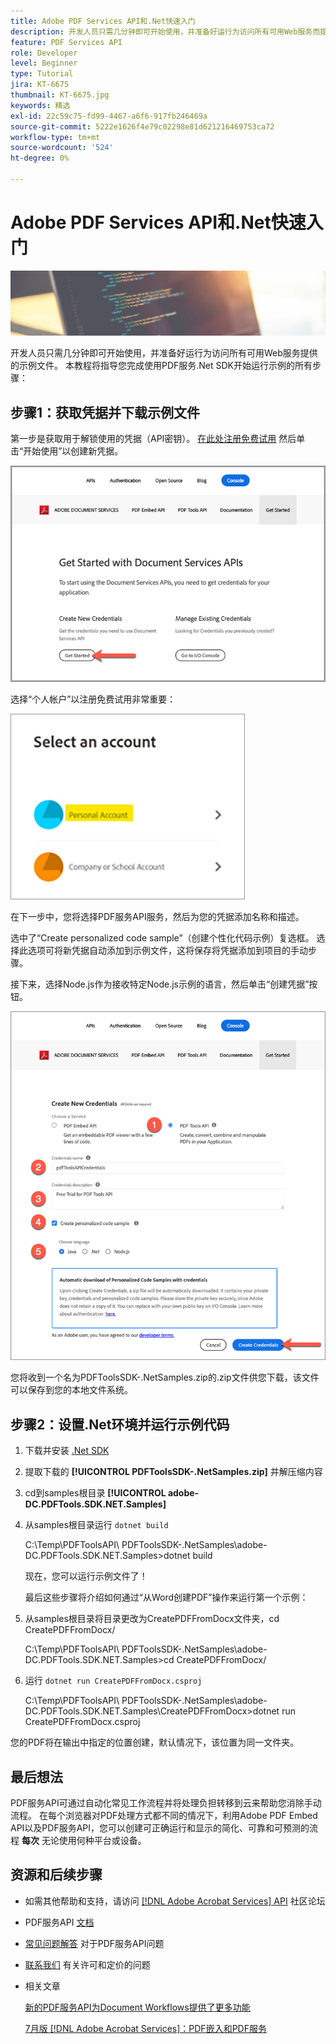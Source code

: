 ```yaml
---
title: Adobe PDF Services API和.Net快速入门
description: 开发人员只需几分钟即可开始使用，并准备好运行为访问所有可用Web服务而提供的示例文件
feature: PDF Services API
role: Developer
level: Beginner
type: Tutorial
jira: KT-6675
thumbnail: KT-6675.jpg
keywords: 精选
exl-id: 22c59c75-fd99-4467-a6f6-917fb246469a
source-git-commit: 5222e1626f4e79c02298e81d621216469753ca72
workflow-type: tm+mt
source-wordcount: '524'
ht-degree: 0%

---
```


# Adobe PDF Services API和.Net快速入门

![创建PDF主页横幅](assets/GettingStartedJava_hero.jpg)

开发人员只需几分钟即可开始使用，并准备好运行为访问所有可用Web服务提供的示例文件。 本教程将指导您完成使用PDF服务.Net SDK开始运行示例的所有步骤：

## 步骤1：获取凭据并下载示例文件

第一步是获取用于解锁使用的凭据（API密钥）。 [在此处注册免费试用](https://www.adobe.io/apis/documentcloud/dcsdk/gettingstarted.html) 然后单击“开始使用”以创建新凭据。

![步骤 1](assets/GettingStartedJava_step1.png)

选择“个人帐户”以注册免费试用非常重要：

![个人](assets/GettingStartedJava_personal.png)

在下一步中，您将选择PDF服务API服务，然后为您的凭据添加名称和描述。

选中了“Create personalized code sample”（创建个性化代码示例）复选框。 选择此选项可将新凭据自动添加到示例文件，这将保存将凭据添加到项目的手动步骤。

接下来，选择Node.js作为接收特定Node.js示例的语言，然后单击“创建凭据”按钮。

![凭据](assets/GettingStartedJava_credentials.png)

您将收到一个名为PDFToolsSDK-.NetSamples.zip的.zip文件供您下载，该文件可以保存到您的本地文件系统。

## 步骤2：设置.Net环境并运行示例代码

1. 下载并安装 [.Net SDK](https://dotnet.microsoft.com/learn/dotnet/hello-world-tutorial/install)
1. 提取下载的 **[!UICONTROL PDFToolsSDK-.NetSamples.zip]** 并解压缩内容
1. cd到samples根目录 **[!UICONTROL adobe-DC.PDFTools.SDK.NET.Samples]**
1. 从samples根目录运行 `dotnet build`

   C:\Temp\PDFToolsAPI\ PDFToolsSDK-.NetSamples\adobe-DC.PDFTools.SDK.NET.Samples>dotnet build

   现在，您可以运行示例文件了！

   最后这些步骤将介绍如何通过“从Word创建PDF”操作来运行第一个示例：

1. 从samples根目录将目录更改为CreatePDFFromDocx文件夹，cd CreatePDFFromDocx/

   C:\Temp\PDFToolsAPI\ PDFToolsSDK-.NetSamples\adobe-DC.PDFTools.SDK.NET.Samples>cd CreatePDFFromDocx/

1. 运行 `dotnet run CreatePDFFromDocx.csproj`

   C:\Temp\PDFToolsAPI\ PDFToolsSDK-.NetSamples\adobe-DC.PDFTools.SDK.NET.Samples\CreatePDFFromDocx>dotnet run CreatePDFFromDocx.csproj

您的PDF将在输出中指定的位置创建，默认情况下，该位置为同一文件夹。

## 最后想法

PDF服务API可通过自动化常见工作流程并将处理负担转移到云来帮助您消除手动流程。 在每个浏览器对PDF处理方式都不同的情况下，利用Adobe PDF Embed API以及PDF服务API，您可以创建可正确运行和显示的简化、可靠和可预测的流程 **每次** 无论使用何种平台或设备。

## 资源和后续步骤

* 如需其他帮助和支持，请访问 [[!DNL Adobe Acrobat Services] API](https://community.adobe.com/t5/document-cloud-sdk/bd-p/Document-Cloud-SDK?page=1&amp;sort=latest_replies&amp;filter=all) 社区论坛

* PDF服务API [文档](https://www.adobe.com/go/pdftoolsapi_doc)

* [常见问题解答](https://community.adobe.com/t5/document-cloud-sdk/faq-for-document-services-pdf-tools-api/m-p/10726197) 对于PDF服务API问题

* [联系我们](https://www.adobe.com/go/pdftoolsapi_requestform) 有关许可和定价的问题

* 相关文章

  [新的PDF服务API为Document Workflows提供了更多功能](https://community.adobe.com/t5/document-services-apis/new-pdf-tools-api-brings-more-capabilities-for-document-services/m-p/11294170)

  [7月版 [!DNL Adobe Acrobat Services]：PDF嵌入和PDF服务](https://medium.com/adobetech/july-release-of-adobe-document-services-pdf-embed-and-pdf-tools-17211bf7776d)
